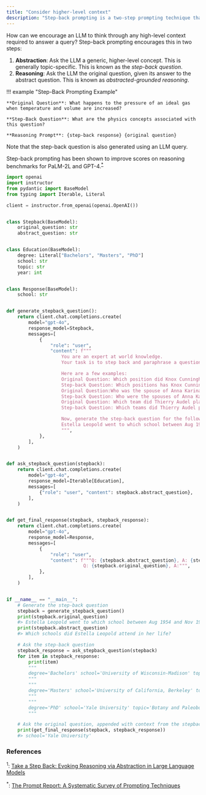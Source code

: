 ```yaml
---
title: "Consider higher-level context"
description: "Step-back prompting is a two-step prompting technique that asks the LLM a step-back question to gather context for the query"
---
```


How can we encourage an LLM to think through any high-level context required to answer a query? Step-back prompting encourages this in two steps:

1. **Abstraction**: Ask the LLM a generic, higher-level concept. This is generally topic-specific. This is known as the _step-back question_.
2. **Reasoning**: Ask the LLM the original question, given its answer to the abstract question. This is known as _abstracted-grounded reasoning_.

!!! example "Step-Back Prompting Example"

    **Original Question**: What happens to the pressure of an ideal gas when temperature and volume are increased?

    **Step-Back Question**: What are the physics concepts associated with this question?

    **Reasoning Prompt**: {step-back response} {original question}

Note that the step-back question is also generated using an LLM query.

Step-back prompting has been shown to improve scores on reasoning benchmarks for PaLM-2L and GPT-4.<sup><a href="https://arxiv.org/abs/2406.06608">\*</a></sup>

```python
import openai
import instructor
from pydantic import BaseModel
from typing import Iterable, Literal

client = instructor.from_openai(openai.OpenAI())


class Stepback(BaseModel):
    original_question: str
    abstract_question: str


class Education(BaseModel):
    degree: Literal["Bachelors", "Masters", "PhD"]
    school: str
    topic: str
    year: int


class Response(BaseModel):
    school: str


def generate_stepback_question():
    return client.chat.completions.create(
        model="gpt-4o",
        response_model=Stepback,
        messages=[
            {
                "role": "user",
                "content": f"""
                    You are an expert at world knowledge.
                    Your task is to step back and paraphrase a question to a more generic step-back question, which is easier to answer.

                    Here are a few examples:
                    Original Question: Which position did Knox Cunningham hold from May 1955 to Apr 1956?
                    Step-back Question: Which positions has Knox Cunningham held in his career?
                    Original Question:Who was the spouse of Anna Karina from 1968 to 1974?
                    Step-back Question: Who were the spouses of Anna Karina?
                    Original Question: Which team did Thierry Audel play for from 2007 to 2008?
                    Step-back Question: Which teams did Thierry Audel play for in his career?

                    Now, generate the step-back question for the following question:
                    Estella Leopold went to which school between Aug 1954 and Nov 1954?
                    """,
            },
        ],
    )


def ask_stepback_question(stepback):
    return client.chat.completions.create(
        model="gpt-4o",
        response_model=Iterable[Education],
        messages=[
            {"role": "user", "content": stepback.abstract_question},
        ],
    )


def get_final_response(stepback, stepback_response):
    return client.chat.completions.create(
        model="gpt-4o",
        response_model=Response,
        messages=[
            {
                "role": "user",
                "content": f"""Q: {stepback.abstract_question}, A: {stepback_response}
                            Q: {stepback.original_question}, A:""",
            },
        ],
    )


if __name__ == "__main__":
    # Generate the step-back question
    stepback = generate_stepback_question()
    print(stepback.original_question)
    #> Estella Leopold went to which school between Aug 1954 and Nov 1954?
    print(stepback.abstract_question)
    #> Which schools did Estella Leopold attend in her life?

    # Ask the step-back question
    stepback_response = ask_stepback_question(stepback)
    for item in stepback_response:
        print(item)
        """
        degree='Bachelors' school='University of Wisconsin-Madison' topic='Botany' year=1948
        """
        """
        degree='Masters' school='University of California, Berkeley' topic='Botany and Paleobotany' year=1950
        """
        """
        degree='PhD' school='Yale University' topic='Botany and Paleobotany' year=1955
        """

    # Ask the original question, appended with context from the stepback response
    print(get_final_response(stepback, stepback_response))
    #> school='Yale University'
```

### References

<sup id="ref-1">1</sup>: [Take a Step Back: Evoking Reasoning via Abstraction in Large Language Models](https://arxiv.org/abs/2310.06117)

<sup id="ref-asterisk">\*</sup>: [The Prompt Report: A Systematic Survey of Prompting Techniques](https://arxiv.org/abs/2406.06608)
